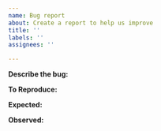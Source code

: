 ```yaml
---
name: Bug report
about: Create a report to help us improve
title: ''
labels: ''
assignees: ''

---
```


**Describe the bug:**



**To Reproduce:**



**Expected:**



**Observed:**
